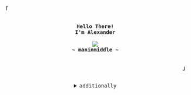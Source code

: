 <p align="left"><strong><samp>「</samp></strong></p>


 <p align="center">
      <samp><br>
            <b>
            Hello There!
        <br>
            I'm Alexander
            </b>
        <br>
        <br>
          <image src="https://readme-typing-svg.herokuapp.com?font=Iosevka&size=16&color=7289da&center=true&width=410&height=45&lines=be,+not+seem+to+be.">
       <br>
            <b>
           ~ maninmiddle ~
            </b>
        <br>
      </samp><br>
    </p>
<p align="right"><strong><samp>」</samp></strong></p>

<br>

<details align="center">
<summary><samp>additionally</samp></summary>

### Languages
![bash](https://img.shields.io/badge/-BASH-282c34?style=for-the-badge&logo=gnu-bash)
![kotlin](https://img.shields.io/badge/-KOTLIN-282c34?style=for-the-badge&logo=kotlin)
![python](https://img.shields.io/badge/-Python-282c34?style=for-the-badge&logo=python)

### Important
<p align="center"> 
<a href="https://github.com/maninmiddle/EvolveFM-App"><img title="EvolveFM App" src="https://github-readme-stats.vercel.app/api/pin/?username=maninmiddle&repo=EvolveFM-App&theme=onedark"</a>
<a href="https://github.com/maninmiddle/4tests"><img title="Tstyle" src="https://github-readme-stats.vercel.app/api/pin/?username=maninmiddle&repo=4tests&theme=onedark"></a>
</p>
  
</details>

